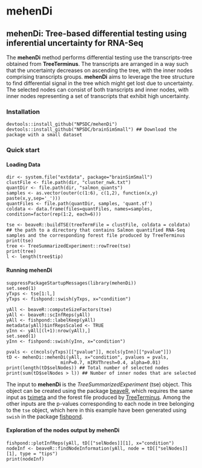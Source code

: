 # mehenDi

## mehenDi: Tree-based differential testing using inferential uncertainty for RNA-Seq
The **mehenDi** method performs differential testing use the transcripts-tree obtained from **TreeTerminus**.
The transcripts are arranged in a way such that the uncertainty decreases on ascending the tree, with the
inner nodes comprising transcripts groups. **mehenDi** aims to leverage the tree structure to find differential
signal in the tree which might get lost due to uncertainty. The selected nodes can consist of both transcripts
and inner nodes, with inner nodes representing a set of transcripts that exhibit high uncertainty.

### Installation
```
devtools::install_github("NPSDC/mehenDi")
devtools::install_github("NPSDC/brainSimSmall") ## Download the package with a small dataset
```

### Quick start

#### Loading Data
```
dir <- system.file("extdata", package="brainSimSmall")
clustFile <- file.path(dir, "cluster_nwk.txt")
quantDir <- file.path(dir, "salmon_quants")
samples <- as.vector(outer(c(1:6), c(1,2), function(x,y) paste(x,y,sep='_')))
quantFiles <- file.path(quantDir, samples, 'quant.sf')
coldata <- data.frame(files=quantFiles, names=samples, condition=factor(rep(1:2, each=6)))

tse <- beaveR::buildTSE(treeTermFile = clustFile, coldata = coldata) ## the path to a directory that contains Salmon quantified RNA-Seq samples and the corresponding forest file produced by TreeTerminus
print(tse)
tree <- TreeSummarizedExperiment::rowTree(tse)
print(tree)
l <- length(tree$tip)
```

#### Running mehenDi
```
suppressPackageStartupMessages(library(mehenDi))
set.seed(1)
yTxps <- tse[1:l,]
yTxps <- fishpond::swish(yTxps, x="condition")

yAll <- beaveR::computeSizeFactors(tse)
yAll <- beaveR::scInfReps(yAll)
yAll <- fishpond::labelKeep(yAll)
metadata(yAll)$infRepsScaled <- TRUE
yInn <- yAll[(l+1):nrow(yAll),]
set.seed(1)
yInn <- fishpond::swish(yInn, x="condition")

pvals <- c(mcols(yTxps)[["pvalue"]], mcols(yInn)[["pvalue"]])
tD <- mehenDi::mehenDi(yAll, x="condition", pvalues = pvals,
                    minP=0.7, mIRVThresh=0.4, alpha=0.01)
print(length(tD$selNodes)) ## Total number of selected nodes
print(sum(tD$selNodes > l)) ## Number of inner nodes that are selected
```
The input to **mehenDi** is the *TreeSummarizedExperiment* (tse) object. This object can be created using the package [beaveR](https://github.com/NPSDC/beaver), 
which requires the same input as [tximeta](https://github.com/thelovelab/tximeta) and the forest file produced by [TreeTerminus](https://github.com/COMBINE-lab/TreeTerminus).
Among the other inputs are the p-values corresponding to each node in tree belonging to the `tse` object, which here in this example have been generated using `swish` in the
package [fishpond](https://github.com/thelovelab/fishpond).

#### Exploration of the nodes output by mehenDi
```{r}
fishpond::plotInfReps(yAll, tD[["selNodes]][1], x="condition")
nodeInf <- beaveR::findNodeInformation(yAll, node = tD[["selNodes]][1], type = "tips")
print(nodeInf)
```
